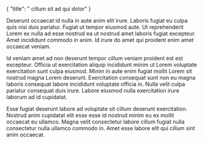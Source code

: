 {
"title": " cillum sit ad qui dolor"
}

Deserunt occaecat id nulla in aute anim elit irure. Laboris fugiat eu culpa quis nisi duis pariatur. Fugiat ut tempor eiusmod aute. Ut reprehenderit Lorem ex nulla ad esse nostrud ea ut nostrud amet laboris fugiat excepteur. Amet incididunt commodo in anim. Id irure do amet qui proident enim amet occaecat veniam.

Id veniam amet ad non deserunt tempor cillum veniam proident est est excepteur. Officia ut exercitation aliquip incididunt minim ut Lorem voluptate exercitation sunt culpa eiusmod. Minim in aute enim fugiat mollit Lorem sit nostrud magna Lorem deserunt. Exercitation consequat sunt non eu magna laboris consequat labore incididunt voluptate officia in. Nulla velit culpa pariatur consequat duis irure. Labore eiusmod nulla exercitation irure laborum ad id cupidatat.

Esse fugiat deserunt labore ad voluptate sit cillum deserunt exercitation. Nostrud anim cupidatat elit esse esse id nostrud minim eu ex mollit occaecat eu ullamco. Magna velit consectetur labore cillum fugiat nulla consectetur nulla ullamco commodo in. Amet esse labore elit qui cillum sint anim occaecat.